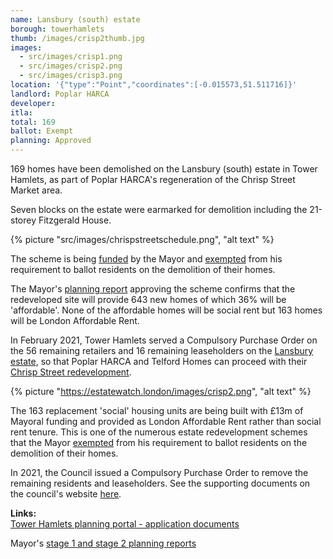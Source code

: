 ```yaml
---
name: Lansbury (south) estate 
borough: towerhamlets 
thumb: /images/crisp2thumb.jpg
images:
  - src/images/crisp1.png
  - src/images/crisp2.png
  - src/images/crisp3.png
location: '{"type":"Point","coordinates":[-0.015573,51.511716]}'
landlord: Poplar HARCA
developer:
itla:
total: 169
ballot: Exempt
planning: Approved
---
```

169 homes have been demolished on the Lansbury (south) estate in Tower Hamlets, as part of Poplar HARCA's regeneration of the Chrisp Street Market area.

Seven blocks on the estate were earmarked for demolition including the 21-storey Fitzgerald House.

{% picture "src/images/chrispstreetschedule.png", "alt text" %}

The scheme is being [funded](/approved/funding) by the Mayor and [exempted](/approved/ballotexemptions) from his requirement to ballot residents on the demolition of their homes.

The Mayor's [planning report](https://www.london.gov.uk/sites/default/files/public%3A//public%3A//PAWS/media_id_460890///chrisp_street_market_report.pdf) approving the scheme confirms that the redeveloped site will provide 643 new homes of which 36% will be 'affordable'. None of the affordable homes will be social rent but 163 homes will be London Affordable Rent.

In February 2021, Tower Hamlets served a Compulsory Purchase Order on the 56 remaining retailers and 16 remaining leaseholders on the [Lansbury estate](https://estatewatch.london/estates/towerhamlets/lansbury/), so that Poplar HARCA and Telford Homes can proceed with their [Chrisp Street redevelopment](https://www.poplarharca.co.uk/new-homes-regeneration/development-projects/project/chrisp-street-market/).

{% picture "https://estatewatch.london/images/crisp2.png", "alt text" %}

The 163 replacement 'social' housing units are being built with £13m of Mayoral funding and provided as London Affordable Rent rather than social rent tenure. This is one of the numerous estate redevelopment schemes that the Mayor [exempted](https://estatewatch.london/approved/ballotexemptions) from his requirement to ballot residents on the demolition of their homes.

In 2021, the Council issued a Compulsory Purchase Order to remove the remaining residents and leaseholders. See the supporting documents on the council's website [here](https://www.towerhamlets.gov.uk/News_events/2021/February-2021/Chrisp-Street-CPO.aspx).


__Links:__  
[Tower Hamlets planning portal - application documents](https://development.towerhamlets.gov.uk/online-applications/applicationDetails.do?activeTab=documents&keyVal=DCAPR_118254)

Mayor's [stage 1 and stage 2 planning reports](https://www.london.gov.uk/sites/default/files/public%3A//public%3A//PAWS/media_id_460890///chrisp_street_market_report.pdf)
